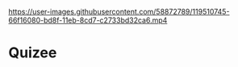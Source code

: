 
https://user-images.githubusercontent.com/58872789/119510745-66f16080-bd8f-11eb-8cd7-c2733bd32ca6.mp4

# Quizee
